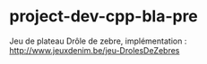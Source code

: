 # project-dev-cpp-bla-pre

Jeu de plateau Drôle de zebre, implémentation : 
http://www.jeuxdenim.be/jeu-DrolesDeZebres
